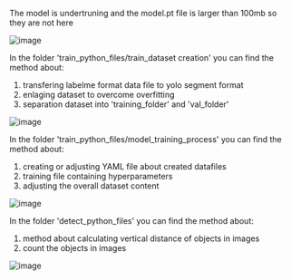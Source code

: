 The model is undertruning and the model.pt file is larger than 100mb so they are not here

![image](https://github.com/user-attachments/assets/66e765e9-3e8e-4b25-8a9a-0c4d3a8f8690)

In the folder 'train_python_files/train_dataset creation' you can find the method about: 
  1.  transfering labelme format data file to yolo segment format
  2.  enlaging dataset to overcome overfitting
  3.  separation dataset into 'training_folder' and 'val_folder'
     
![image](https://github.com/user-attachments/assets/7fde07c4-5802-4c57-ba94-09bcbbe700f8)

In the folder 'train_python_files/model_training_process' you can find the method about:
  1.  creating or adjusting YAML file about created datafiles
  2.  training file containing hyperparameters
  3.  adjusting the overall dataset content

![image](https://github.com/user-attachments/assets/916a1a1e-61fb-43c1-86ad-be98b5176c14)

In the folder 'detect_python_files' you can find the method about:
  1. method about calculating vertical distance of objects in images
  2. count the objects in images

![image](https://github.com/user-attachments/assets/f4d20d21-be6a-4cd2-b0dc-f1aad42fc159)

